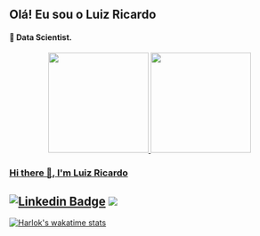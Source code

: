 ## Olá! Eu sou o Luiz Ricardo

#### :ghost: Data Scientist.

<div align="center">
  <a href="https://github.com/rickluizms">
  <img height="180em" src="https://github-readme-stats.vercel.app/api?username=rickluizms&show_icons=true&theme=dracula&include_all_commits=true&count_private=true"/>
  <img height="180em" src="https://github-readme-stats.vercel.app/api/top-langs/?username=rickluizms&layout=compact&langs_count=7&theme=transparent"/>
</div>
  
 
### Hi there 👋, I'm Luiz Ricardo
[![Linkedin Badge](https://img.shields.io/badge/-rickluizms-blue?style=flat-square&logo=Linkedin&logoColor=white&link=https://www.linkedin.com/in/rickluizms/)](https://www.linkedin.com/in/rickluizms/)
![](https://komarev.com/ghpvc/?username=rickluizms&color=dc143c)
---

[![Harlok's wakatime stats](https://github-readme-stats.vercel.app/api/wakatime?username=rickluizms&layout=compact)](https://github.com/anuraghazra/github-readme-stats)

  

  
